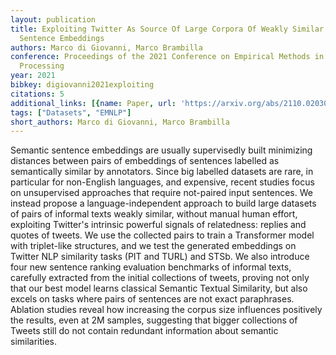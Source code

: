 ```yaml
---
layout: publication
title: Exploiting Twitter As Source Of Large Corpora Of Weakly Similar Pairs For Semantic
  Sentence Embeddings
authors: Marco di Giovanni, Marco Brambilla
conference: Proceedings of the 2021 Conference on Empirical Methods in Natural Language
  Processing
year: 2021
bibkey: digiovanni2021exploiting
citations: 5
additional_links: [{name: Paper, url: 'https://arxiv.org/abs/2110.02030'}]
tags: ["Datasets", "EMNLP"]
short_authors: Marco di Giovanni, Marco Brambilla
---
```

Semantic sentence embeddings are usually supervisedly built minimizing
distances between pairs of embeddings of sentences labelled as semantically
similar by annotators. Since big labelled datasets are rare, in particular for
non-English languages, and expensive, recent studies focus on unsupervised
approaches that require not-paired input sentences. We instead propose a
language-independent approach to build large datasets of pairs of informal
texts weakly similar, without manual human effort, exploiting Twitter's
intrinsic powerful signals of relatedness: replies and quotes of tweets. We use
the collected pairs to train a Transformer model with triplet-like structures,
and we test the generated embeddings on Twitter NLP similarity tasks (PIT and
TURL) and STSb. We also introduce four new sentence ranking evaluation
benchmarks of informal texts, carefully extracted from the initial collections
of tweets, proving not only that our best model learns classical Semantic
Textual Similarity, but also excels on tasks where pairs of sentences are not
exact paraphrases. Ablation studies reveal how increasing the corpus size
influences positively the results, even at 2M samples, suggesting that bigger
collections of Tweets still do not contain redundant information about semantic
similarities.